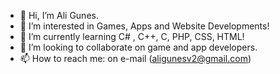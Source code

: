 - 👋 Hi, I’m Ali Gunes.
- 👀 I’m interested in Games, Apps and Website Developments!
- 🌱 I’m currently learning C# , C++, C, PHP, CSS, HTML!
- 💞️ I’m looking to collaborate on game and app developers.
- 📫 How to reach me: on e-mail (aligunesv2@gmail.com)
